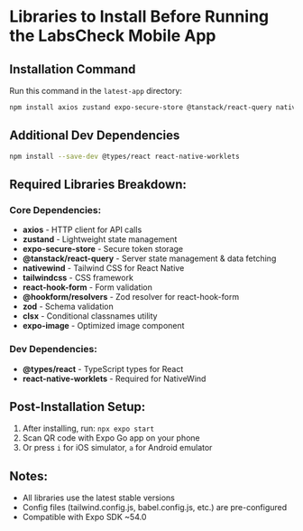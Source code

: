 # Libraries to Install Before Running the LabsCheck Mobile App

## Installation Command

Run this command in the `latest-app` directory:

```bash
npm install axios zustand expo-secure-store @tanstack/react-query nativewind tailwindcss react-hook-form @hookform/resolvers zod clsx expo-image
```

## Additional Dev Dependencies

```bash
npm install --save-dev @types/react react-native-worklets
```

## Required Libraries Breakdown:

### Core Dependencies:
- **axios** - HTTP client for API calls
- **zustand** - Lightweight state management
- **expo-secure-store** - Secure token storage
- **@tanstack/react-query** - Server state management & data fetching
- **nativewind** - Tailwind CSS for React Native
- **tailwindcss** - CSS framework
- **react-hook-form** - Form validation
- **@hookform/resolvers** - Zod resolver for react-hook-form
- **zod** - Schema validation
- **clsx** - Conditional classnames utility
- **expo-image** - Optimized image component

### Dev Dependencies:
- **@types/react** - TypeScript types for React
- **react-native-worklets** - Required for NativeWind

## Post-Installation Setup:

1. After installing, run: `npx expo start`
2. Scan QR code with Expo Go app on your phone
3. Or press `i` for iOS simulator, `a` for Android emulator

## Notes:
- All libraries use the latest stable versions
- Config files (tailwind.config.js, babel.config.js, etc.) are pre-configured
- Compatible with Expo SDK ~54.0
